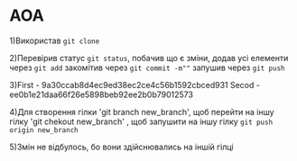 # AOA

1)Використав `git clone`

2)Перевірив статус `git status`, побачив що є зміни, додав усі елементи через `git add` закомітив через `git commit -m""` запушив через `git push`

3)First - 9a30ccab8d4ec9ed38ec2ce4c56b1592cbced931
  Secod - ee0b1e21daa66f26e5898beb92ee2b0b79012573

4)Для створення гілки 'git branch new_branch', щоб перейти на іншу гілку 'git chekout new_branch' , щоб запушити на іншу гілку `git push origin new_branch`

5)Змін не відбулось, бо вони здійснювались на іншій гілці




